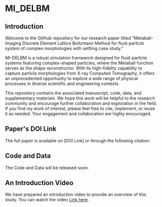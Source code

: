 # MI_DELBM

## Introduction
Welcome to the GitHub repository for our research paper titled "Metaball-Imaging Discrete Element Lattice Boltzmann Method for fluid-particle system of complex morphologies with settling case study."

MI-DELBM is a robust simulation framework designed for fluid-particle systems featuring complex-shaped particles, where the Metaball function serves as the shape reconstructor. With its high-fidelity capability to capture particle morphologies from X-ray Computed Tomography, it offers an unprecedented opportunity to explore a wide range of physical processes in diverse scientific and engineering contexts.

This repository contains the associated manuscript, code, data, and supplementary materials. We hope this work will be helpful to the research community and encourage further collaboration and exploration in the field.  If you find my work of interest, please feel free to cite, implement, or reuse it as needed. Your engagement and collaboration are highly encouraged. 

## Paper's DOI Link
The full paper is available on [DOI Link] or through the following citation:



## Code and Data
The Code and Data will be released soon. 


## An Introduction Video
We have prepared an introduction video to provide an overview of this study. You can watch the video [Link here](www.baidu.com).
